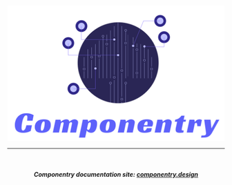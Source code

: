 <br />
<div align="center">
  <img src="./docs/assets/componentry.png" width="727" alt="Componentry" />  
</div>

---

<br />
<h4 align="center">
  <em>Componentry documentation site: <a href="https://componentry.design">componentry.design</a></em>
</h4>
